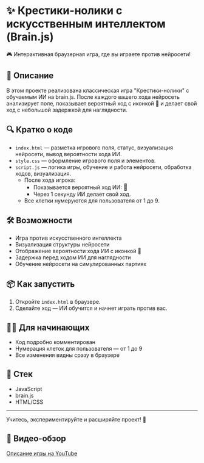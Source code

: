 
# ✨ Крестики-нолики с искусственным интеллектом (Brain.js)

🎮 Интерактивная браузерная игра, где вы играете против нейросети!

## 🚀 Описание
В этом проекте реализована классическая игра "Крестики-нолики" с обучаемым ИИ на brain.js. После каждого вашего хода нейросеть анализирует поле, показывает вероятный ход с иконкой 🤖 и делает свой ход с небольшой задержкой для наглядности.

## 🔍 Кратко о коде
- `index.html` — разметка игрового поля, статус, визуализация нейросети, вывод вероятности хода ИИ.
- `style.css` — оформление игрового поля и элементов.
- `script.js` — логика игры, обучение и работа нейросети, обработка ходов, визуализация.
	- После хода игрока:
		- Показывается вероятный ход ИИ: <span style="font-size:1.2em;">🤖</span>
		- Через 1 секунду ИИ делает свой ход.
	- Все клетки нумеруются для пользователя от 1 до 9.

## 🛠️ Возможности
- Игра против искусственного интеллекта
- Визуализация структуры нейросети
- Отображение вероятности хода ИИ с иконкой 🤖
- Задержка перед ходом ИИ для наглядности
- Обучение нейросети на симулированных партиях

## 📦 Как запустить
1. Откройте `index.html` в браузере.
2. Сделайте ход — ИИ обучится и начнет играть против вас.

## 👨‍💻 Для начинающих
- Код подробно комментирован
- Нумерация клеток для пользователя — от 1 до 9
- Все изменения видны сразу в браузере

## 🧩 Стек
- JavaScript
- brain.js
- HTML/CSS

---

Учитесь, экспериментируйте и расширяйте проект! 🚀

## 🎥 Видео-обзор
[Описание игры на YouTube](https://www.youtube.com/watch?v=M1s_8gUj8RA)
